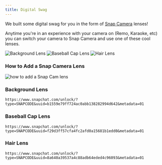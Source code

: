 ```yaml
---
title: Digital Swag
---
```

We built some digital swag for you in the form of [Snap Camera](https://snapcamera.snapchat.com/) lenses!

Anytime you're in an experience with your camera on (Remo, Karaoke, etc) you can switch your camera to Snap Camera and use one of these cool lenses.

![Background Lens](/images/conf/lens-background.jpg) ![Baseball Cap Lens](/images/conf/lens-baseball-cap.jpg) ![Hair Lens](/images/conf/lens-hair.jpg)

### How to Add a Snap Camera Lens

![how to add a Snap Cam lens](/images/conf/lens-howto.gif)

### Background Lens

`https://www.snapchat.com/unlock/?type=SNAPCODE&uuid=b1559e79ff724ac0abb138282994d642&metadata=01`

### Baseball Cap Lens

`https://www.snapchat.com/unlock/?type=SNAPCODE&uuid=f29d3ff57cfa4fc2afd0a15681b1edd0&metadata=01`

### Hair Lens

`https://www.snapchat.com/unlock/?type=SNAPCODE&uuid=8a640a39537a4c88adb64eded4c96093&metadata=01`
